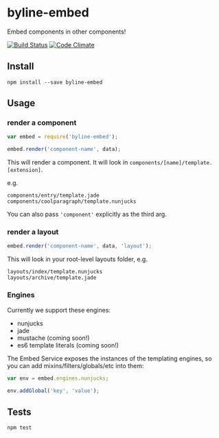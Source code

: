 # byline-embed
Embed components in other components!

[![Build Status](https://travis-ci.org/nymag/byline-embed.svg)](https://travis-ci.org/nymag/byline-embed)
[![Code Climate](https://codeclimate.com/github/nymag/byline-embed/badges/gpa.svg)](https://codeclimate.com/github/nymag/byline-embed)

## Install

```
npm install --save byline-embed
```

## Usage

### render a component

```js
var embed = require('byline-embed');

embed.render('component-name', data);
```

This will render a component. It will look in `components/[name]/template.[extension]`. 

e.g.

```
components/entry/template.jade
components/coolparagraph/template.nunjucks
```

You can also pass `'component'` explicitly as the third arg.

### render a layout

```js
embed.render('component-name', data, 'layout');
```

This will look in your root-level layouts folder, e.g.

```
layouts/index/template.nunjucks
layouts/archive/template.jade
```

### Engines

Currently we support these engines:

* nunjucks
* jade
* mustache (coming soon!)
* es6 template literals (coming soon!)

The Embed Service exposes the instances of the templating engines, so you can add mixins/filters/globals/etc into them:

```js
var env = embed.engines.nunjucks;

env.addGlobal('key', 'value');
```

## Tests

```
npm test
```